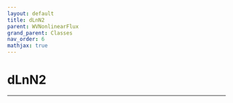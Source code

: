 ```yaml
---
layout: default
title: dLnN2
parent: WVNonlinearFlux
grand_parent: Classes
nav_order: 6
mathjax: true
---
```


#  dLnN2




---


